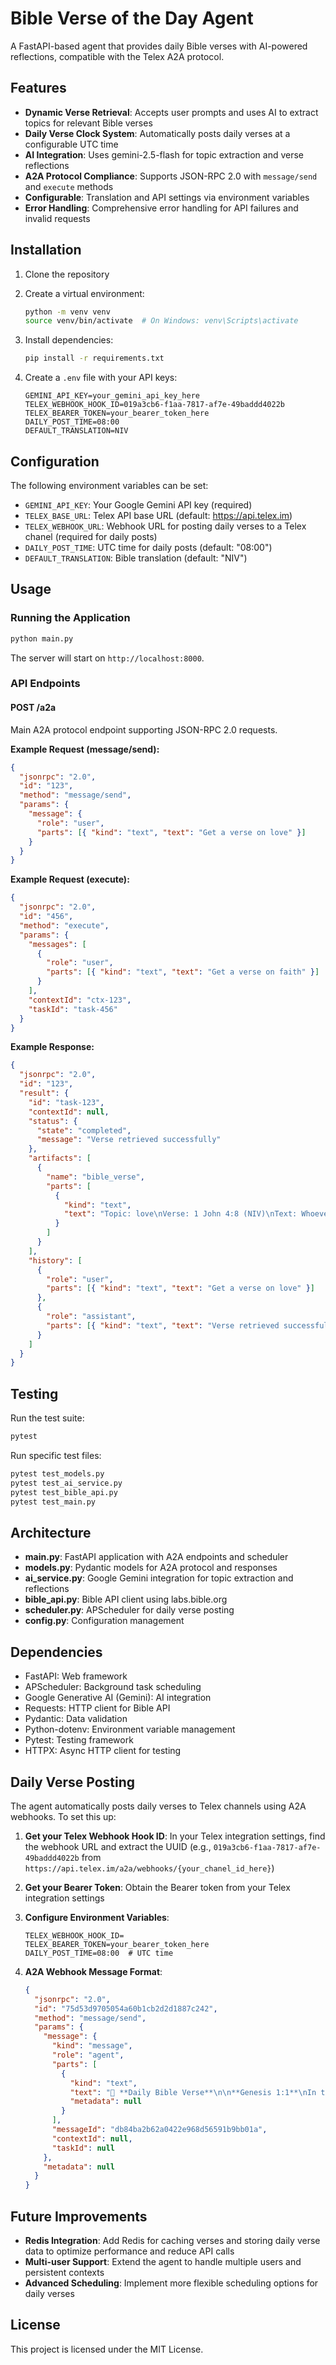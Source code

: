 # Bible Verse of the Day Agent

A FastAPI-based agent that provides daily Bible verses with AI-powered reflections, compatible with the Telex A2A protocol.

## Features

- **Dynamic Verse Retrieval**: Accepts user prompts and uses AI to extract topics for relevant Bible verses
- **Daily Verse Clock System**: Automatically posts daily verses at a configurable UTC time
- **AI Integration**: Uses gemini-2.5-flash for topic extraction and verse reflections
- **A2A Protocol Compliance**: Supports JSON-RPC 2.0 with `message/send` and `execute` methods
- **Configurable**: Translation and API settings via environment variables
- **Error Handling**: Comprehensive error handling for API failures and invalid requests

## Installation

1. Clone the repository
2. Create a virtual environment:

   ```bash
   python -m venv venv
   source venv/bin/activate  # On Windows: venv\Scripts\activate
   ```

3. Install dependencies:

   ```bash
   pip install -r requirements.txt
   ```

4. Create a `.env` file with your API keys:
   ```env
   GEMINI_API_KEY=your_gemini_api_key_here
   TELEX_WEBHOOK_HOOK_ID=019a3cb6-f1aa-7817-af7e-49baddd4022b
   TELEX_BEARER_TOKEN=your_bearer_token_here
   DAILY_POST_TIME=08:00
   DEFAULT_TRANSLATION=NIV
   ```

## Configuration

The following environment variables can be set:

- `GEMINI_API_KEY`: Your Google Gemini API key (required)
- `TELEX_BASE_URL`: Telex API base URL (default: https://api.telex.im)
- `TELEX_WEBHOOK_URL`: Webhook URL for posting daily verses to a Telex chanel (required for daily posts)
- `DAILY_POST_TIME`: UTC time for daily posts (default: "08:00")
- `DEFAULT_TRANSLATION`: Bible translation (default: "NIV")

## Usage

### Running the Application

```bash
python main.py
```

The server will start on `http://localhost:8000`.

### API Endpoints

#### POST /a2a

Main A2A protocol endpoint supporting JSON-RPC 2.0 requests.

**Example Request (message/send):**

```json
{
  "jsonrpc": "2.0",
  "id": "123",
  "method": "message/send",
  "params": {
    "message": {
      "role": "user",
      "parts": [{ "kind": "text", "text": "Get a verse on love" }]
    }
  }
}
```

**Example Request (execute):**

```json
{
  "jsonrpc": "2.0",
  "id": "456",
  "method": "execute",
  "params": {
    "messages": [
      {
        "role": "user",
        "parts": [{ "kind": "text", "text": "Get a verse on faith" }]
      }
    ],
    "contextId": "ctx-123",
    "taskId": "task-456"
  }
}
```

**Example Response:**

```json
{
  "jsonrpc": "2.0",
  "id": "123",
  "result": {
    "id": "task-123",
    "contextId": null,
    "status": {
      "state": "completed",
      "message": "Verse retrieved successfully"
    },
    "artifacts": [
      {
        "name": "bible_verse",
        "parts": [
          {
            "kind": "text",
            "text": "Topic: love\nVerse: 1 John 4:8 (NIV)\nText: Whoever does not love does not know God, because God is love.\nReflection: This verse reminds us that love is the essence of God's nature."
          }
        ]
      }
    ],
    "history": [
      {
        "role": "user",
        "parts": [{ "kind": "text", "text": "Get a verse on love" }]
      },
      {
        "role": "assistant",
        "parts": [{ "kind": "text", "text": "Verse retrieved successfully" }]
      }
    ]
  }
}
```

## Testing

Run the test suite:

```bash
pytest
```

Run specific test files:

```bash
pytest test_models.py
pytest test_ai_service.py
pytest test_bible_api.py
pytest test_main.py
```

## Architecture

- **main.py**: FastAPI application with A2A endpoints and scheduler
- **models.py**: Pydantic models for A2A protocol and responses
- **ai_service.py**: Google Gemini integration for topic extraction and reflections
- **bible_api.py**: Bible API client using labs.bible.org
- **scheduler.py**: APScheduler for daily verse posting
- **config.py**: Configuration management

## Dependencies

- FastAPI: Web framework
- APScheduler: Background task scheduling
- Google Generative AI (Gemini): AI integration
- Requests: HTTP client for Bible API
- Pydantic: Data validation
- Python-dotenv: Environment variable management
- Pytest: Testing framework
- HTTPX: Async HTTP client for testing

## Daily Verse Posting

The agent automatically posts daily verses to Telex channels using A2A webhooks. To set this up:

1. **Get your Telex Webhook Hook ID**: In your Telex integration settings, find the webhook URL and extract the UUID (e.g., `019a3cb6-f1aa-7817-af7e-49baddd4022b` from `https://api.telex.im/a2a/webhooks/{your_chanel_id_here}`)

2. **Get your Bearer Token**: Obtain the Bearer token from your Telex integration settings

3. **Configure Environment Variables**:

   ```env
   TELEX_WEBHOOK_HOOK_ID=
   TELEX_BEARER_TOKEN=your_bearer_token_here
   DAILY_POST_TIME=08:00  # UTC time
   ```

4. **A2A Webhook Message Format**:
   ```json
   {
     "jsonrpc": "2.0",
     "id": "75d53d9705054a60b1cb2d2d1887c242",
     "method": "message/send",
     "params": {
       "message": {
         "kind": "message",
         "role": "agent",
         "parts": [
           {
             "kind": "text",
             "text": "📖 **Daily Bible Verse**\n\n**Genesis 1:1**\nIn the beginning God created the heavens and the earth.\n\n💭 *This verse speaks to the importance of faith in our spiritual journey.*",
             "metadata": null
           }
         ],
         "messageId": "db84ba2b62a0422e968d56591b9bb01a",
         "contextId": null,
         "taskId": null
       },
       "metadata": null
     }
   }
   ```

## Future Improvements

- **Redis Integration**: Add Redis for caching verses and storing daily verse data to optimize performance and reduce API calls
- **Multi-user Support**: Extend the agent to handle multiple users and persistent contexts
- **Advanced Scheduling**: Implement more flexible scheduling options for daily verses

## License

This project is licensed under the MIT License.
